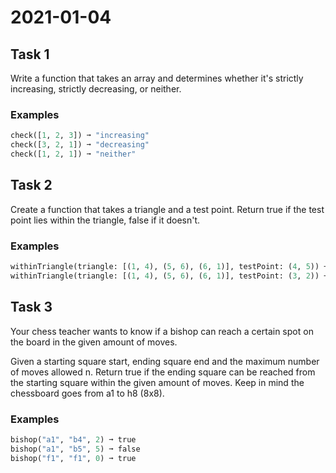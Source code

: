 # 2021-01-04

## Task 1

Write a function that takes an array and determines whether it's strictly increasing, strictly decreasing, or neither.

### Examples

```py
check([1, 2, 3]) ➞ "increasing"
check([3, 2, 1]) ➞ "decreasing"
check([1, 2, 1]) ➞ "neither"
```

## Task 2

Create a function that takes a triangle and a test point. Return true if the test point lies within the triangle, false if it doesn't.

### Examples

```py
withinTriangle(triangle: [(1, 4), (5, 6), (6, 1)], testPoint: (4, 5)) ➞ true
withinTriangle(triangle: [(1, 4), (5, 6), (6, 1)], testPoint: (3, 2)) ➞ false
```

## Task 3

Your chess teacher wants to know if a bishop can reach a certain spot on the board in the given amount of moves.

Given a starting square start, ending square end and the maximum number of moves allowed n. Return true if the ending square can be reached from the starting square within 
the given amount of moves. Keep in mind the chessboard goes from a1 to h8 (8x8).

### Examples

```py
bishop("a1", "b4", 2) ➞ true
bishop("a1", "b5", 5) ➞ false
bishop("f1", "f1", 0) ➞ true
```

